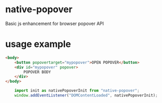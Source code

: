 # native-popover
Basic js enhancement for browser popover API


# usage example
```html
<body>
    <button popovertarget="mypopover">OPEN POPOVER</button>
    <div id="mypopover" popover>
        POPOVER BODY
    </div>
</body>
```

```js
    import init as nativePopoverInit from "native-popover";
    window.addEventListener("DOMContentLoaded", nativePopoverInit);
```
